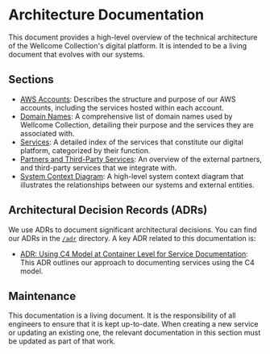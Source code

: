 # Architecture Documentation

This document provides a high-level overview of the technical architecture of the Wellcome Collection's digital platform. It is intended to be a living document that evolves with our systems.

## Sections

- [AWS Accounts](./aws_accounts.md): Describes the structure and purpose of our AWS accounts, including the services hosted within each account.
- [Domain Names](./domain_names.md): A comprehensive list of domain names used by Wellcome Collection, detailing their purpose and the services they are associated with.
- [Services](./services/README.md): A detailed index of the services that constitute our digital platform, categorized by their function.
- [Partners and Third-Party Services](./partners.md): An overview of the external partners, and third-party services that we integrate with.
- [System Context Diagram](./system_context.md): A high-level system context diagram that illustrates the relationships between our systems and external entities.


## Architectural Decision Records (ADRs)

We use ADRs to document significant architectural decisions. You can find our ADRs in the [`/adr`](../adr) directory. A key ADR related to this documentation is:

- [ADR: Using C4 Model at Container Level for Service Documentation](../adr/c4_model_for_services.md): This ADR outlines our approach to documenting services using the C4 model.

## Maintenance

This documentation is a living document. It is the responsibility of all engineers to ensure that it is kept up-to-date. When creating a new service or updating an existing one, the relevant documentation in this section must be updated as part of that work.